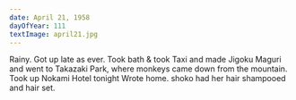 ```yaml
---
date: April 21, 1958
dayOfYear: 111
textImage: april21.jpg
---
```

Rainy.
Got up late as ever. 
Took bath & took Taxi and made Jigoku Maguri and went to Takazaki Park, where monkeys came down from the mountain. 
Took up Nokami Hotel tonight Wrote home. shoko had her hair shampooed and hair set.